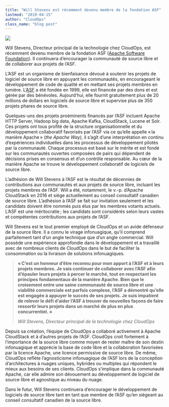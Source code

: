 ```yaml
---
title: "Will Stevens est récemment devenu membre de la fondation ASF"
lastmod: "2019-04-15"
author: "CloudOps"
class_name: "blog post"
---
```


<img src="/images/blog/post/ApacheSoftwareFoundation.png" class="main-blog-image">

<p>Will Stevens, Directeur principal de la technologie chez CloudOps, est récemment devenu membre de la fondation ASF (<a href="https://www.apache.org/">Apache Software Foundation</a>). Il continuera d’encourager la communauté de source libre et de collaborer aux projets de l’ASF.</p>

<p>L’ASF est un organisme de bienfaisance dévoué à soutenir les projets de logiciel de source libre en appuyant les communautés, en encourageant le développement de code de qualité et en mettant ses projets membres en lumière. L’<a href="https://www.eweek.com/development/the-apache-software-foundation-continues-to-grow-open-source-software">ASF</a> a été fondée en 1999, elle est financée par des dons et est gérée par des bénévoles. Aujourd’hui, elle fournit gratuitement plus de 20 millions de dollars en logiciels de source libre et supervise plus de 350 projets phares de source libre.</p>

<p>Quelques-uns des projets proéminents financés par l’ASF incluent Apache HTTP Server, Hadoop big data, Apache Kafka, CloudStack, Lucene et Solr. Ces projets ont tous profité de la structure organisationnelle et du développement collaboratif favorisés par l’ASF via ce qu’elle appelle « la manière Apache » (<em>the Apache Way), </em>il s’agît d’une interprétation en continu d’expériences individuelles dans les processus de développement pilotés par la communauté. Chaque processus est basé sur le mérite et est fondé sur les communautés ouvertes composées de pairs qui dépendent de décisions prises en consensus et d’un contrôle responsable. Au cœur de la manière Apache se trouve le développement collaboratif de logiciels de source libre.</p>

<p>L’adhésion de Will Stevens à l’ASF est le résultat de décennies de contributions aux communautés et aux projets de source libre, incluant les projets membres de l’ASF. Will a été, notamment, le v.-p. d’Apache CloudStack en 2016 et siège actuellement au conseil consultatif canadien de source libre. L’adhésion à l’ASF se fait sur invitation seulement et les candidats doivent être nommés puis élus par les membres votants actuels. L’ASF est une méritocratie ; les candidats sont considérés selon leurs vastes et compétentes contributions aux projets de l’ASF.</p>

<p>Will Stevens est le tout premier employé de CloudOps et un avide défenseur de la source libre. Il a connu le virage infonuagique, qu’il comprend parfaitement tant d’un angle technique que d’un angle commercial. Will possède une expérience approfondie dans le développement et a travaillé avec de nombreux clients de CloudOps dans le but de faciliter la consommation ou la livraison de solutions infonuagiques.</p>

<blockquote class="wp-block-quote"><p><strong>« C’est un honneur d’être reconnu pour mon apport à l’ASF et à leurs projets membres. Je vais continuer de collaborer avec l’ASF afin d’épauler leurs projets à percer le marché, tout en respectant les principes fondamentaux de la manière Apache. Bien que le croisement entre une saine communauté de source libre et une viabilité commerciale est parfois complexe, l’ASF a démontré qu’elle est engagée à appuyer le succès de ses projets. Je suis impatient de relever le défi d’aider l’ASF à trouver de nouvelles façons de faire ressortir leurs projets dans un marché de plus en plus concurrentiel.&nbsp;»</strong></p><p><cite>Will Stevens, Directeur principal de la technologie chez CloudOps</cite></p></blockquote>

<p>Depuis sa création, l’équipe de CloudOps a collaboré activement à Apache CloudStack et à d’autres projets de l’ASF. CloudOps croit fortement à l’importance de la source libre comme moyen de rester maître de son destin infonuagique et apprécie la base de code libre et la collaboration favorisées par la licence Apache, une licence permissive de source libre. De même, CloudOps reflète l’agnosticisme infonuagique de l’ASF lors de la conception d’architectures à nuages uniques, hybrides ou multiples qui répondent le mieux aux besoins de ses clients. CloudOps s’implique dans la communauté Apache, car elle admire son dévouement au développement de logiciel de source libre et agnostique au niveau du nuage.</p>

<p>Dans le futur, Will Stevens continuera d’encourager le développement de logiciels de source libre tant en tant que membre de l’ASF qu’en siégeant au conseil consultatif canadien de la source libre.</p>